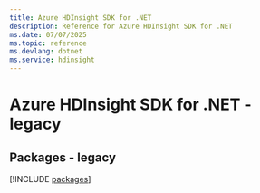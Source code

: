 ```yaml
---
title: Azure HDInsight SDK for .NET
description: Reference for Azure HDInsight SDK for .NET
ms.date: 07/07/2025
ms.topic: reference
ms.devlang: dotnet
ms.service: hdinsight
---
```

# Azure HDInsight SDK for .NET - legacy
## Packages - legacy
[!INCLUDE [packages](hdinsight-index.md)]